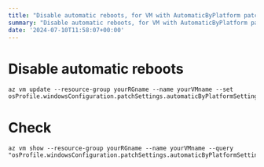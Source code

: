 ```yaml
---
title: "Disable automatic reboots, for VM with AutomaticByPlatform patching mode"
summary: "Disable automatic reboots, for VM with AutomaticByPlatform patching mode"
date: '2024-07-10T11:58:07+00:00'
---
```


# Disable automatic reboots

```
az vm update --resource-group yourRGname --name yourVMname --set osProfile.windowsConfiguration.patchSettings.automaticByPlatformSettings.rebootSetting=Never
```

# Check

```
az vm show --resource-group yourRGname --name yourVMname --query "osProfile.windowsConfiguration.patchSettings.automaticByPlatformSettings.rebootSetting"
```
